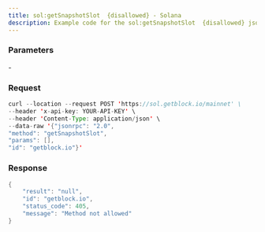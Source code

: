 ```yaml
---
title: sol:getSnapshotSlot  {disallowed} - Solana
description: Example code for the sol:getSnapshotSlot  {disallowed} json-rpc method. Сomplete guide on how to use sol:getSnapshotSlot  {disallowed} json-rpc in GetBlock.io Web3 documentation.
---
```


### Parameters


\-

### Request

``` java
curl --location --request POST 'https://sol.getblock.io/mainnet' \ 
--header 'x-api-key: YOUR-API-KEY' \ 
--header 'Content-Type: application/json' \ 
--data-raw '{"jsonrpc": "2.0",
"method": "getSnapshotSlot",
"params": [],
"id": "getblock.io"}'
```

###  Response

``` java
{
    "result": "null",
    "id": "getblock.io",
    "status_code": 405,
    "message": "Method not allowed"
}
```

